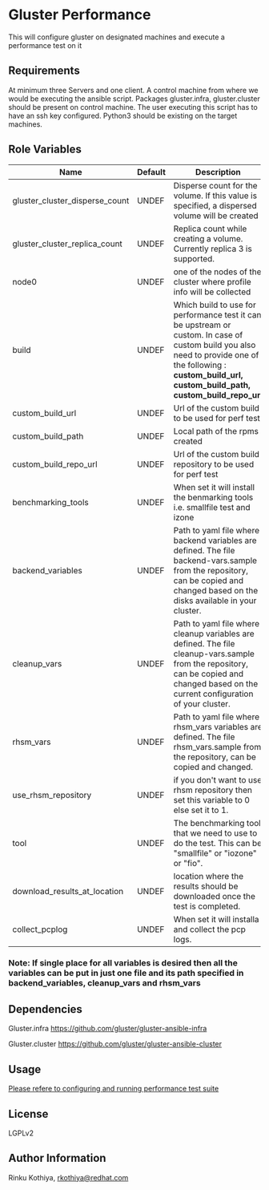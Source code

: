 Gluster Performance
===================

This will configure gluster on designated machines and execute a performance test on it

Requirements
------------

At minimum three Servers and one client. A control machine from where we would be executing the ansible script. Packages gluster.infra, gluster.cluster should be present on control machine. The user executing this script has to have an ssh key configured. Python3 should be existing on the target machines.

Role Variables
--------------

| Name     | Default  | Description |
| -------- | -------- | --------    |
| gluster_cluster_disperse_count     | UNDEF     | Disperse count for the volume. If this value is specified, a dispersed volume will be created |
| gluster_cluster_replica_count     | UNDEF     | Replica count while creating a volume. Currently replica 3 is supported.|
| node0     | UNDEF     | one of the nodes of the cluster where profile info will be collected|
| build     | UNDEF     | Which build to use for performance test it can be upstream or custom. In case of custom build you also need to provide one of the following : **custom_build_url,  custom_build_path, custom_build_repo_url** |
| custom_build_url    | UNDEF     | Url of the custom build to be used for perf test |
| custom_build_path    | UNDEF     | Local path of the rpms created |
| custom_build_repo_url    | UNDEF     | Url of the custom build repository to be used for perf test |
|  benchmarking_tools   | UNDEF     | When set it will install the benmarking tools i.e. smallfile test and izone |
|  backend_variables   | UNDEF     | Path to yaml file where backend variables are defined. The file backend-vars.sample from the repository, can  be copied and changed based on the disks available in your cluster. |
|  cleanup_vars   | UNDEF     | Path to yaml file where cleanup variables are defined. The file cleanup-vars.sample from the repository, can be copied and changed based on the current configuration of your cluster. |
|  rhsm_vars   | UNDEF     | Path to yaml file where rhsm_vars variables are defined. The file rhsm_vars.sample from the repository, can be copied and changed. |
|  use_rhsm_repository | UNDEF     | if you don't want to use rhsm repository then set this variable to 0 else set it to 1. |
|  tool   | UNDEF     | The benchmarking tool that we need to use to do the test. This can be "smallfile" or "iozone" or "fio". |
| download_results_at_location  | UNDEF  | location where the results should be downloaded once the test is completed. |
| collect_pcplog   | UNDEF     | When set it will installa and collect the pcp logs. |

### **Note:** If single place for all variables is desired then all the variables can be put in just one file and its path specified in backend_variables, cleanup_vars and rhsm_vars

Dependencies
------------
Gluster.infra
https://github.com/gluster/gluster-ansible-infra

Gluster.cluster
https://github.com/gluster/gluster-ansible-cluster

Usage
------

[Please refere to configuring and running performance test suite](Executing-Perf-Test.md)

License
-------

LGPLv2

Author Information
------------------

Rinku Kothiya, <rkothiya@redhat.com>
